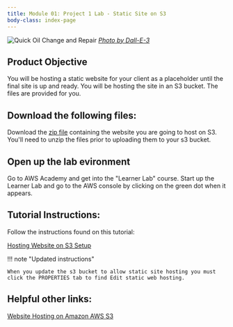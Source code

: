 ```yaml
---
title: Module 01: Project 1 Lab - Static Site on S3
body-class: index-page
---
```


![Quick Oil Change and Repair]({{URLROOT}}/shared/img/quick-logo.jpg)
*[Photo by Dall-E-3](https://openai.com/dall-e-3)*

## Product Objective

You will be hosting a static website for your client as a placeholder until the final site is up and ready. You will be hosting the site in an S3 bucket. The files are provided for you.

## Download the following files:

Download the [zip file](./quick-oil-s3-static-site.zip) containing the website you are going to host on S3. You'll need to unzip the files prior to uploading them to your s3 bucket.

## Open up the lab evironment

Go to AWS Academy and get into the "Learner Lab" course. Start up the Learner Lab and go to the AWS console by clicking on the green dot when it appears.


## Tutorial Instructions:

Follow the instructions found on this tutorial:

[Hosting Website on S3 Setup](https://docs.aws.amazon.com/AmazonS3/latest/userguide/HostingWebsiteOnS3Setup.html)

!!! note "Updated instructions"

    When you update the s3 bucket to allow static site hosting you must click the PROPERTIES tab to find Edit static web hosting.


## Helpful other links:

[Website Hosting on Amazon AWS S3](https://docs.aws.amazon.com/AmazonS3/latest/userguide/WebsiteHosting.html)

